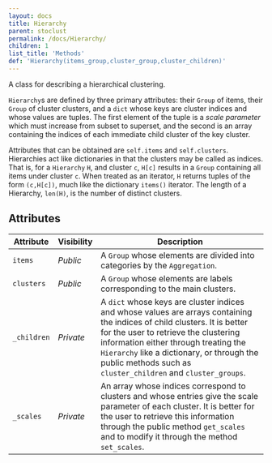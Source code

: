 ```yaml
---
layout: docs
title: Hierarchy
parent: stoclust
permalink: /docs/Hierarchy/
children: 1
list_title: 'Methods'
def: 'Hierarchy(items_group,cluster_group,cluster_children)'
---
```


A class for describing a hierarchical clustering.

`Hierarchy`s are defined by three primary attributes:
their `Group` of items, their `Group` of cluster clusters,
and a `dict` whose keys are cluster indices and whose
values are tuples. The first element of the tuple is a *scale parameter* which must increase from subset to superset,
and the second is an array containing the indices
of each immediate child cluster of the key cluster.

Attributes that can be obtained are `self.items` and `self.clusters`.
Hierarchies act like dictionaries in that the clusters
may be called as indices. That is, for a `Hierarchy` `H`, and cluster `c`,
`H[c]` results in a `Group` containing all items under cluster `c`.
When treated as an iterator, `H` returns tuples of the form `(c,H[c])`,
much like the dictionary `items()` iterator.
The length of a Hierarchy, `len(H)`, is the number of distinct clusters.


## Attributes

| Attribute | Visibility | Description |
| --- | --- | --- |
| `items` | *Public* | A `Group` whose elements are divided into categories by the `Aggregation`. |
| `clusters` | *Public* | A `Group` whose elements are labels corresponding to the main clusters. |
| `_children` | *Private* | A `dict` whose keys are cluster indices and whose values are arrays containing the indices of child clusters. It is better for the user to retrieve the clustering information either through treating the `Hierarchy` like a dictionary, or through the public methods such as `cluster_children` and `cluster_groups`.|
| `_scales` | *Private* | An array whose indices correspond to clusters and whose entries give the scale parameter of each cluster. It is better for the user to retrieve this information through the public method `get_scales` and to modify it through the method `set_scales`.|